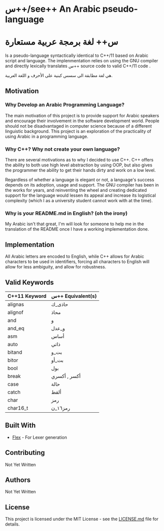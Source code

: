 # س++/see++ An Arabic pseudo-language
# س++ لغة برمجة عربية مستعارة
Is a pseudo-language syntactically identical to C++/11  based on Arabic script and language. The implenmentation relies on using the GNU compiler and directly lexically translates س++ source code to valid C++/11 code .

هي لغة مطابقة الى سسس كبنية على الأحرف و اللغة العربية.
## Motivation

### Why Develop an Arabic Programming Language?
The main motivation of this project is to provide support for Arabic speakers and encourage their involvement in the software development world. People should not be disadvantaged in computer science because of a different linguistic background. This project is an exploration of the practicality of using Arabic in a programming language.

### Why C++? Why not create your own language?
There are several motivations as to why I decided to use C++. C++ offers the ability to both use high level abstraction by using OOP, but also gives the programmer the ability to get their hands dirty and work on a low level.

Regardless of whether a language is elegant or not, a language's success depends on its adoption, usage and support. The GNU compiler has been in the works for years, and reinventing the wheel and creating dedicated support for the language would lessen its appeal and increase its logistical complexity (which I as a university student cannot work with at the time).

### Why is your README.md in English? (oh the irony)

My Arabic isn't that great, I'm will look for someone to help me in the translation of the README once I have a working implementation done.

## Implementation
All Arabic letters are encoded to English, while C++ allows for Arabic characters to be used in identifiers, forcing all characters to English will allow for less ambiguity, and allow for robustness.

## Valid Keywords
| C++11 Keyword  | س++ Equivalent(s) |
| ------------- | ------------- |
| alignas  | حاذى_ك  |
| alignof  | محاذ  |
| and  | و  |
| and_eq  | و_عدل  |
| asm  | أساس  |
| auto  | ذاتي  |
| bitand  | بت_و  |
| bitor  | بت_أو  |
| bool  | بول  |
| break  | أكسر , أكسري  |
| case  | حالة  |
| catch  | ألقط  |
| char  | رمز  |
| char16_t  | رمز١٦_ن  |
## Built With
* [Flex](https://github.com/westes/flex) - For Lexer generation

## Contributing
Not Yet Written

## Authors
Not Yet Written

## License
This project is licensed under the MIT License - see the [LICENSE.md](LICENSE.md) file for details.
